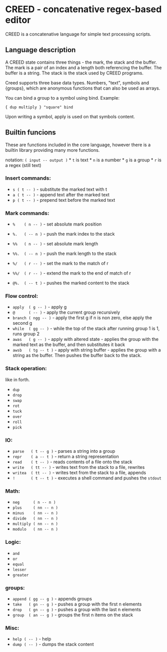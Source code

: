 # CREED - concatenative regex-based editor

CREED is a concatenative language for simple text processing scripts.

## Language description

A CREED state contains three things - the mark, the stack and the buffer.
The mark is a pair of an index and a length both referencing the buffer. The
buffer is a string. The stack is the stack used by CREED programs.

Creed supports three base data types. Numbers, "text", symbols and
{groups}, which are anonymous functions that can also be used as arrays.

You can bind a group to a symbol using bind. Example:

```
{ dup multiply } "square" bind
```

Upon writing a symbol, apply is used on that symbols content.

## Builtin funcions

These are functions included in the core language, however there is a builtin
library providing many more functions.

notation: `( input -- output )`
	* `t` is text
	* `n` is a number
	* `g` is a group
	* `r` is a regex (still text)

### Insert commands:

* `s ( t -- )` - substitute the marked text with t
* `a ( t -- )` - append text after the marked text
* `p ( t -- )` - prepend text before the marked text

### Mark commands:

* `%    ( n -- )` - set absolute mark position
* `%.   ( -- n )` - push the mark index to the stack

* `%%   ( n -- )` - set absolute mark length
* `%%.  ( -- n )` - push the mark length to the stack

* `%/   ( r -- )` - set the mark to the match of r
* `%%/  ( r -- )` - extend the mark to the end of match of r

* `@%.  ( -- t )` - pushes the marked content to the stack

### Flow control:

* `apply  ( g -- )` -   apply g
* `@      ( -- )` -     apply the current group recursively
* `branch ( ngg -- )` - apply the first g if n is non zero, else apply the second g
* `while  ( gg -- )` -  while the top of the stack after running group 1 is 1,
                        runs group 2
* `awas   ( g -- )` -   apply with altered state - applies the group with the marked
                        text as the buffer, and then substitutes it back
* `awsb   ( tg -- t )` - apply with string buffer - applies the group with a
  string as the buffer.  Then pushes the buffer back to the stack.

### Stack operation:

like in forth.

* `dup`
* `drop`
* `swap`
* `rot`
* `tuck`
* `over`
* `roll`
* `pick`

### IO:

* `parse   ( t -- g )` - parses a string into a group
* `repr    ( a -- t )` - return a string representation
* `read    ( t -- )` -   reads contents of a file onto the stack
* `write   ( tt -- )` -  writes text from the stack to a file, rewrites
* `writea  ( tt -- )` -  writes text from the stack to a file, appends
* `!       ( t -- t )` -  executes a shell command and pushes the `stdout`

### Math:

* `neg      ( n -- n )`
* `plus     ( nn -- n )`
* `minus    ( nn -- n )`
* `divide   ( nn -- n )`
* `multiply ( nn -- n )`
* `modulo   ( nn -- n )`

### Logic:

* `and`
* `or`
* `equal`
* `lesser`
* `greater`

### groups:

* `append ( gg -- g )` - appends groups
* `take   ( gn -- g )` - pushes a group with the first n elements
* `drop   ( gn -- g )` - pushes a group with the last n elements
* `group  ( an -- g )` - groups the first n items on the stack

### Misc:

* `help ( -- )` - help
* `dump ( -- )` - dumps the stack content

